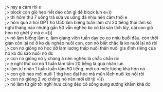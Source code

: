;> nay a cảm ròi e<br>
;> block con giò heo riết đéo còn gì để block lun e=))<br>
;> thì hôm thứ 7 uống trà sửa vs uống đá nhìu nên cảm thôi e<br>
;> hôm qua a hỏi GPT hô U50 làm biếng tuần làm chỉ 20 tiếng thôi làm ko nghỉ tháng nào nhưng gần 50 vẫn nghèo ko có tài sản tích lũy, cái con giò heo nó ghét ý mà e =)))<br>
;> nó làm biếng lắm e, làm giảng viên tuần dạy ẹo ẹo nhiu buổi đâu, còn thời gian còn lại nó ở ko dù nghèo nuôi con, con nó biết chắc là ko nuôi lại nó ròi<br>
;> con nó giống nó học dở làm lương thấp nuôi thân nuôi gia đình riêng của nó ko đủ sao nuôi nó dc<br>
;> con nó giống nó y chang à nên nghèo là chắc chắn ròi<br>
;> e nghĩ thử coi nó 1 tuần làm tầm 20 tiếng là quá nhàn lun<br>
;> làm tư nhân 1 tuần tuần tầm 50 tiếng, mới có mức lương khá hơn nó<br>
;> con giò heo mới nuôi 1 thg học đại học mà mún lếch nuôi ko nổi ròi<br>
;> con nó giống 2 vợ chồng nó nên mới dở tệ =)))<br>
;> nó làm từ giờ tới nghỉ hưu cũng đéo có sống sung sướng khấm khá đc

